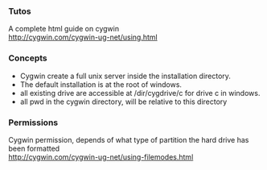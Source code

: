 ### Tutos

A complete html guide on cygwin   
http://cygwin.com/cygwin-ug-net/using.html

###  Concepts
* Cygwin create a full unix server inside the installation directory. 
* The default installation is at the root of windows. 
* all existing drive are accessible at /dir/cygdrive/c for drive c in windows. 
* all pwd in the cygwin directory, will be relative to this directory


### Permissions 

Cygwin permission, depends of what type of partition the hard drive has been formatted   
http://cygwin.com/cygwin-ug-net/using-filemodes.html
